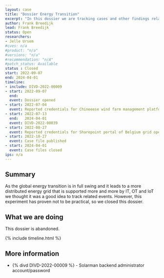 ```yaml
---
layout: case
title: "Dossier Energy Transition"
excerpt: "In this dossier we are tracking cases and other findings related to the global energy transition"
author: Frank Breedijk
lead: Frank Breedijk
status: Open
researchers:
- Jelle Ursem
#cves: n/a
#product: "n/a"
#versions: "n/a"
#recommendation: "n/A"
#patch_status: Available
status : Closed
start: 2022-09-07
end: 2024-04-01
timeline:
- include: DIVD-2022-00009
- start: 2022-09-07
  end:
  event: Dossier opened
- start: 2022-07-04
  event: Reported credentials for Chineeese wind farm management platform leaked via GitHub reported to CN Cert. Passwords have been changed.
- start: 2022-07-13
  end:   2024-04-01
  event: DIVD-2022-00039
- start: 2022-08-27
  event: Reported credentials for Sharepoint portal of Belgium grid operator leaked via GitHub. Credentials where quickly invalidated and repo has removed.
- start: 2022-10-27
  event: Case file published
- start: 2024-04-01
  event: Case files closed
ips: n/a
---
```


## Summary
As the global energy transition is in full swing and it leads to a more distributed energy grid that is supported more and more by IT, OT and IoT we thought it was a good idea to track related events. However, this experiment has proven not to be practical, so we closed this dossier.


## What we are doing

This dossier is abandoned.

{% include timeline.html %}

## More information
* {% divd DIVD-2022-00009 %} - Solarman backend administrator account/password
